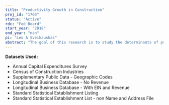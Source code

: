 ```yaml
---
title: "Productivity Growth in Construction"
proj_id: "1703"
status: "Active"
rdc: "Fed Board"
start_year: "2018"
end_year: "nan"
pi: "Leo A Sveikauskas"
abstract: "The goal of this research is to study the determinants of productivity growth in construction. Using data from the Census of Construction, and from the new construction-related Producer Price Index developed at the Bureau of Labor Statistics, we will develop new methods and better estimates of productivity for the construction sector. We will develop establishment-level measures of multifactor productivity and labor productivity, and we will investigate how a variety of factors, such as establishment size, industry, location, regulation, and the presence of undocumented immigrants, influence observed productivity. In addition, we examine some elements of productivity dynamics, examining what proportion of productivity growth occurs in existing establishments and the productivity performance of establishments that enter or exit. "
---
```


**Datasets Used:**

  - Annual Capital Expenditures Survey 
  - Census of Construction Industries 
  - Supplementary Public Data - Geographic Codes 
  - Longitudinal Business Database - No Revenue 
  - Longitudinal Business Database - With EIN and Revenue 
  - Standard Statistical Establishment Listing 
  - Standard Statistical Establishment List - non Name and Address File 

